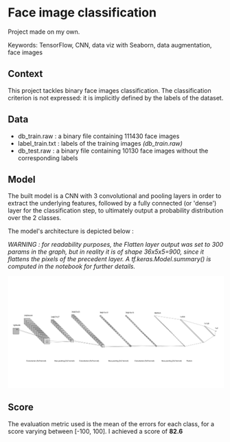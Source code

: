 # Face image classification

Project made on my own.

Keywords: TensorFlow, CNN, data viz with Seaborn, data augmentation, face images

## Context

This project tackles binary face images classification. The classification criterion is not expressed: it is implicitly defined by the labels of the dataset.

## Data

- db_train.raw : a binary file containing 111430 face images
- label_train.txt : labels of the training images *(db_train.raw)*
- db_test.raw : a binary file containing 10130 face images without the corresponding labels

## Model 

The built model is a CNN with 3 convolutional and pooling layers in order to extract the underlying features, followed by a fully connected (or 'dense') layer for the classification step, to ultimately output a probability distribution over the 2 classes.

The model's architecture is depicted below :

*WARNING : for readability purposes, the Flatten layer output was set to 300 params in the graph, but in reality it is of shape 36x5x5=900, since it flattens the pixels of the precedent layer. A tf.keras.Model.summary() is computed in the notebook for further details.*

![model_architecture](./saved_model/model_architecture.svg)

## Score

The evaluation metric used is the mean of the errors for each class, for a score varying between [-100, 100].
I achieved a score of **82.6**